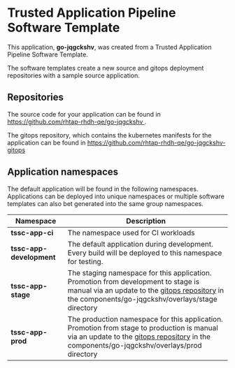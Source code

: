 # Trusted Application Pipeline Software Template

This application, **go-jqgckshv**, was created from a Trusted Application Pipeline Software Template.

The software templates create a new source and gitops deployment repositories with a sample source application. 

## Repositories

The source code for your application can be found in [https://github.com/rhtap-rhdh-qe/go-jqgckshv ](https://github.com/rhtap-rhdh-qe/go-jqgckshv ).
 
The gitops repository, which contains the kubernetes manifests for the application can be found in 
[https://github.com/rhtap-rhdh-qe/go-jqgckshv-gitops ](https://github.com/rhtap-rhdh-qe/go-jqgckshv-gitops ) 

## Application namespaces 

The default application will be found in the following namespaces. Applications can be deployed into unique namespaces or multiple software templates can also bet generated into the same group namespaces.  

|  Namespace   |  Description   |  
| -------- | -------- |
| **tssc-app-ci** | The namespace used for CI workloads |
| **tssc-app-development** | The default application during development. Every build will be deployed to this namespace for testing. |
| **tssc-app-stage** | The staging namespace for this application. Promotion from development to stage is manual via an update to the [gitops repository](https://github.com/rhtap-rhdh-qe/go-jqgckshv-gitops ) in the components/go-jqgckshv/overlays/stage directory |
| **tssc-app-prod** | The production namespace for this application. Promotion from stage to production is manual via an update to the [gitops repository](https://github.com/rhtap-rhdh-qe/go-jqgckshv-gitops ) in the components/go-jqgckshv/overlays/prod directory |